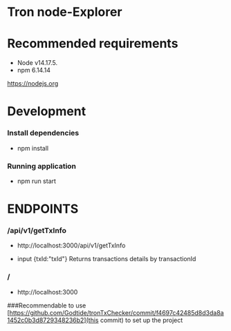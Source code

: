 # Tron node-Explorer

# Recommended requirements

- Node v14.17.5.
- npm 6.14.14

https://nodejs.org

# Development
### Install dependencies
- npm install
### Running application
- npm run start



# ENDPOINTS

###  /api/v1/getTxInfo
- http://localhost:3000/api/v1/getTxInfo

- input {txId:"txId"}
Returns transactions details by transactionId

###  /
- http://localhost:3000

###Recommendable to use [https://github.com/Godtide/tronTxChecker/commit/f4697c42485d8d3da8a1452c0b3d8729348236b2](this commit) to set up the project
